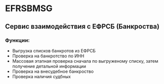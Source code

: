 # EFRSBMSG

<h2>Сервис взаимодействия с ЕФРСБ (Банкроства)</h2>

<h3>Функции:</h3>

<ul>
<li>Выгрузка списков банкротов из ЕФРСБ</li>
<li>Проверка на банкротство по ИНН</li>
<li>Массовая этапная проверка сначала по выгруженому списку, затем получение детальной информации</li>
<li>Проверка на внесудебное банкроство</li>
<li>Проверка наличия судбных</li>

</ul>
